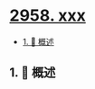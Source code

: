 # [2958. xxx](https://github.com/Tdahuyou/TNotes.leetcode/tree/main/notes/2958.%20xxx)

<!-- region:toc -->

- [1. 📝 概述](#1--概述)

<!-- endregion:toc -->

## 1. 📝 概述
